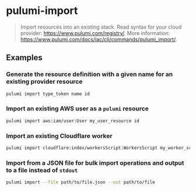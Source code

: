 # pulumi-import

> Import resources into an existing stack. Read syntax for your cloud provider: <https://www.pulumi.com/registry/>. More information: <https://www.pulumi.com/docs/iac/cli/commands/pulumi_import/>.

## Examples

### Generate the resource definition with a given name for an existing provider resource

```bash
pulumi import type_token name id
```

### Import an existing AWS user as a `pulumi` resource

```bash
pulumi import aws:iam/user:User my_user_resource id
```

### Import an existing Cloudflare worker

```bash
pulumi import cloudflare:index/workersScript:WorkersScript my_worker_script account_id/script_name
```

### Import from a JSON file for bulk import operations and output to a file instead of `stdout`

```bash
pulumi import --file path/to/file.json --out path/to/file
```
